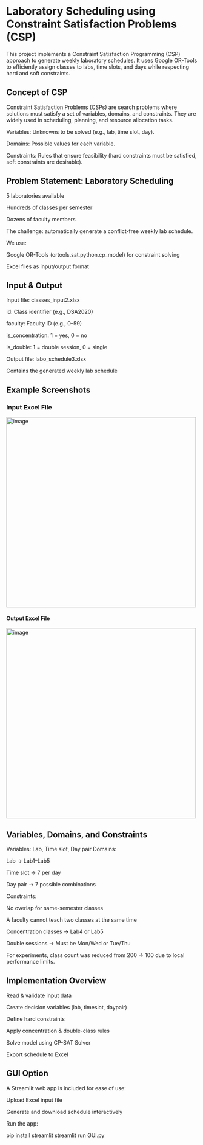# Laboratory Scheduling using Constraint Satisfaction Problems (CSP)

This project implements a Constraint Satisfaction Programming (CSP) approach to generate weekly laboratory schedules.
It uses Google OR-Tools to efficiently assign classes to labs, time slots, and days while respecting hard and soft constraints.

## Concept of CSP

Constraint Satisfaction Problems (CSPs) are search problems where solutions must satisfy a set of variables, domains, and constraints.
They are widely used in scheduling, planning, and resource allocation tasks.

Variables: Unknowns to be solved (e.g., lab, time slot, day).

Domains: Possible values for each variable.

Constraints: Rules that ensure feasibility (hard constraints must be satisfied, soft constraints are desirable).

## Problem Statement: Laboratory Scheduling

5 laboratories available

Hundreds of classes per semester

Dozens of faculty members

The challenge: automatically generate a conflict-free weekly lab schedule.

We use:

Google OR-Tools (ortools.sat.python.cp_model) for constraint solving

Excel files as input/output format

## Input & Output

Input file: classes_input2.xlsx

id: Class identifier (e.g., DSA2020)

faculty: Faculty ID (e.g., 0–59)

is_concentration: 1 = yes, 0 = no

is_double: 1 = double session, 0 = single

Output file: labo_schedule3.xlsx

Contains the generated weekly lab schedule

## Example Screenshots
### Input Excel File
<img width="500px" alt="image" src="https://github.com/user-attachments/assets/13c73255-a70a-4c54-9659-ca21ed30d890" />

#### Output Excel File

<img width="500px" alt="image" src="https://github.com/user-attachments/assets/1595527f-c8be-4907-a502-bddc0d150c43" />

## Variables, Domains, and Constraints

Variables: Lab, Time slot, Day pair
Domains:

Lab → Lab1–Lab5

Time slot → 7 per day

Day pair → 7 possible combinations

Constraints:

No overlap for same-semester classes

A faculty cannot teach two classes at the same time

Concentration classes → Lab4 or Lab5

Double sessions → Must be Mon/Wed or Tue/Thu

For experiments, class count was reduced from 200 → 100 due to local performance limits.

## Implementation Overview

Read & validate input data

Create decision variables (lab, timeslot, daypair)

Define hard constraints

Apply concentration & double-class rules

Solve model using CP-SAT Solver

Export schedule to Excel

## GUI Option

A Streamlit web app is included for ease of use:

Upload Excel input file

Generate and download schedule interactively

Run the app:

pip install streamlit
streamlit run GUI.py
